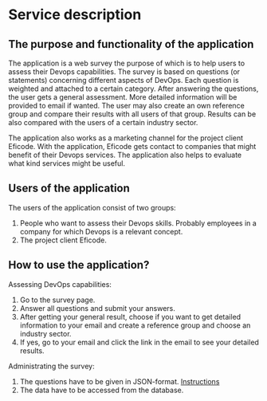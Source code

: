 # Service description

## The purpose and functionality of the application

The application is a web survey the purpose of which is to help users to assess their Devops capabilities. The survey is based on questions (or statements) concerning different aspects of DevOps. Each question is weighted and attached to a certain category. After answering the questions, the user gets a general assessment. More detailed information will be provided to email if wanted. The user may also create an own reference group and compare their results with all users of that group. Results can be also compared with the users of a certain industry sector.

The application also works as a marketing channel for the project client Eficode. With the application, Eficode gets contact to companies that might benefit of their Devops services. The application also helps to evaluate what kind services might be useful.

## Users of the application

The users of the application consist of two groups:
1. People who want to assess their Devops skills. Probably employees in a company for which Devops is a relevant concept.
2. The project client Eficode.  

## How to use the application?

Assessing DevOps capabilities:
1. Go to the survey page.
2. Answer all questions and submit your answers.
3. After getting your general result, choose if you want to get detailed information to your email and create a reference group and choose an industry sector.
4. If yes, go to your email and click the link in the email to see your detailed results.

Administrating the survey:
1. The questions have to be given in JSON-format. [Instructions](https://github.com/Devops-ohtuprojekti/DevOpsCSAOS/blob/documentation/documentation/json-instructions.md)
2. The data have to be accessed from the database. 

